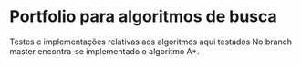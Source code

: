 # Portfolio para algoritmos de busca
Testes e implementações relativas aos algoritmos aqui testados
No branch master encontra-se implementado o algoritmo A*.
